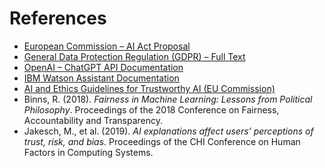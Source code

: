 # References

- [European Commission – AI Act Proposal](https://digital-strategy.ec.europa.eu/en/policies/european-approach-artificial-intelligence)
- [General Data Protection Regulation (GDPR) – Full Text](https://gdpr-info.eu/)
- [OpenAI – ChatGPT API Documentation](https://platform.openai.com/docs/)
- [IBM Watson Assistant Documentation](https://cloud.ibm.com/docs/assistant)
- [AI and Ethics Guidelines for Trustworthy AI (EU Commission)](https://digital-strategy.ec.europa.eu/en/library/ethics-guidelines-trustworthy-ai)
- Binns, R. (2018). *Fairness in Machine Learning: Lessons from Political Philosophy*. Proceedings of the 2018 Conference on Fairness, Accountability and Transparency.
- Jakesch, M., et al. (2019). *AI explanations affect users’ perceptions of trust, risk, and bias*. Proceedings of the CHI Conference on Human Factors in Computing Systems.
